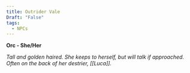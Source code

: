 ```yaml
---
title: Outrider Vale
Draft: "False"
tags:
  - NPCs
---
```

**Orc - She/Her**

*Tall and golden haired.  She keeps to herself, but will talk if approached. Often on the back of her destrier, [[Luca]].*

